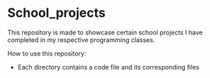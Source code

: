 # School_projects

This repository is made to showcase certain school projects I have completed in my respective programming classes. 

How to use this repository:
- Each directory contains a code file and its corresponding files
